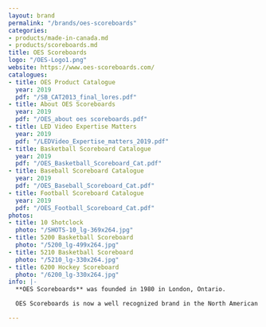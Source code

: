```yaml
---
layout: brand
permalink: "/brands/oes-scoreboards"
categories:
- products/made-in-canada.md
- products/scoreboards.md
title: OES Scoreboards
logo: "/OES-Logo1.png"
website: https://www.oes-scoreboards.com/
catalogues:
- title: OES Product Catalogue
  year: 2019
  pdf: "/SB_CAT2013_final_lores.pdf"
- title: About OES Scoreboards
  year: 2019
  pdf: "/OES_about oes scoreboards.pdf"
- title: LED Video Expertise Matters
  year: 2019
  pdf: "/LEDVideo_Expertise_matters_2019.pdf"
- title: Basketball Scoreboard Catalogue
  year: 2019
  pdf: "/OES_Basketball_Scoreboard_Cat.pdf"
- title: Baseball Scoreboard Catalogue
  year: 2019
  pdf: "/OES_Baseball_Scoreboard_Cat.pdf"
- title: Football Scoreboard Catalogue
  year: 2019
  pdf: "/OES_Football_Scoreboard_Cat.pdf"
photos:
- title: 10 Shotclock
  photo: "/SHOTS-10_lg-369x264.jpg"
- title: 5200 Basketball Scoreboard
  photo: "/5200_lg-499x264.jpg"
- title: 5210 Basketball Scoreboard
  photo: "/5210_lg-330x264.jpg"
- title: 6200 Hockey Scoreboard
  photo: "/6200_lg-330x264.jpg"
info: |-
  **OES Scoreboards** was founded in 1980 in London, Ontario.

  OES Scoreboards is now a well recognized brand in the North American market, second to none for performance and reliability, and one of the few scoreboard companies approved for scoring and timing by the NBA, NHL, CFL, NFL, MLS, and MLB.

---
```

